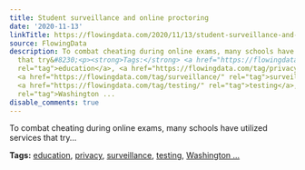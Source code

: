 ```yaml
---
title: Student surveillance and online proctoring
date: '2020-11-13'
linkTitle: https://flowingdata.com/2020/11/13/student-surveillance-and-online-proctoring/
source: FlowingData
description: To combat cheating during online exams, many schools have utilized services
  that try&#8230;<p><strong>Tags:</strong> <a href="https://flowingdata.com/tag/education/"
  rel="tag">education</a>, <a href="https://flowingdata.com/tag/privacy/" rel="tag">privacy</a>,
  <a href="https://flowingdata.com/tag/surveillance/" rel="tag">surveillance</a>,
  <a href="https://flowingdata.com/tag/testing/" rel="tag">testing</a>, <a href="https://flowingdata.com/tag/washington-post/"
  rel="tag">Washington ...
disable_comments: true
---
```

To combat cheating during online exams, many schools have utilized services that try&#8230;<p><strong>Tags:</strong> <a href="https://flowingdata.com/tag/education/" rel="tag">education</a>, <a href="https://flowingdata.com/tag/privacy/" rel="tag">privacy</a>, <a href="https://flowingdata.com/tag/surveillance/" rel="tag">surveillance</a>, <a href="https://flowingdata.com/tag/testing/" rel="tag">testing</a>, <a href="https://flowingdata.com/tag/washington-post/" rel="tag">Washington ...